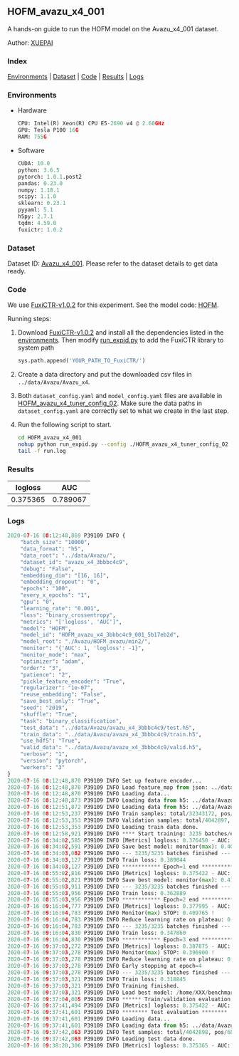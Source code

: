 ## HOFM_avazu_x4_001

A hands-on guide to run the HOFM model on the Avazu_x4_001 dataset.

Author: [XUEPAI](https://github.com/xue-pai)

### Index
[Environments](#Environments) | [Dataset](#Dataset) | [Code](#Code) | [Results](#Results) | [Logs](#Logs)

### Environments
+ Hardware

  ```python
  CPU: Intel(R) Xeon(R) CPU E5-2690 v4 @ 2.60GHz
  GPU: Tesla P100 16G
  RAM: 755G

  ```

+ Software

  ```python
  CUDA: 10.0
  python: 3.6.5
  pytorch: 1.0.1.post2
  pandas: 0.23.0
  numpy: 1.18.1
  scipy: 1.1.0
  sklearn: 0.23.1
  pyyaml: 5.1
  h5py: 2.7.1
  tqdm: 4.59.0
  fuxictr: 1.0.2
  ```

### Dataset
Dataset ID: [Avazu_x4_001](https://github.com/openbenchmark/BARS/blob/master/ctr_prediction/datasets/Avazu/README.md#Avazu_x4_001). Please refer to the dataset details to get data ready.

### Code

We use [FuxiCTR-v1.0.2](https://github.com/xue-pai/FuxiCTR/tree/v1.0.2) for this experiment. See the model code: [HOFM](https://github.com/xue-pai/FuxiCTR/blob/v1.0.2/fuxictr/pytorch/models/HOFM.py).

Running steps:

1. Download [FuxiCTR-v1.0.2](https://github.com/xue-pai/FuxiCTR/archive/refs/tags/v1.0.2.zip) and install all the dependencies listed in the [environments](#environments). Then modify [run_expid.py](./run_expid.py#L5) to add the FuxiCTR library to system path
    
    ```python
    sys.path.append('YOUR_PATH_TO_FuxiCTR/')
    ```

2. Create a data directory and put the downloaded csv files in `../data/Avazu/Avazu_x4`.

3. Both `dataset_config.yaml` and `model_config.yaml` files are available in [HOFM_avazu_x4_tuner_config_02](./HOFM_avazu_x4_tuner_config_02). Make sure the data paths in `dataset_config.yaml` are correctly set to what we create in the last step.

4. Run the following script to start.

    ```bash
    cd HOFM_avazu_x4_001
    nohup python run_expid.py --config ./HOFM_avazu_x4_tuner_config_02 --expid HOFM_avazu_x4_001_a9f41af5 --gpu 0 > run.log &
    tail -f run.log
    ```

### Results

| logloss | AUC  |
|:--------------------:|:--------------------:|
| 0.375365 | 0.789067  |


### Logs
```python
2020-07-16 08:12:48,869 P39109 INFO {
    "batch_size": "10000",
    "data_format": "h5",
    "data_root": "../data/Avazu/",
    "dataset_id": "avazu_x4_3bbbc4c9",
    "debug": "False",
    "embedding_dim": "[16, 16]",
    "embedding_dropout": "0",
    "epochs": "100",
    "every_x_epochs": "1",
    "gpu": "0",
    "learning_rate": "0.001",
    "loss": "binary_crossentropy",
    "metrics": "['logloss', 'AUC']",
    "model": "HOFM",
    "model_id": "HOFM_avazu_x4_3bbbc4c9_001_5b17eb2d",
    "model_root": "./Avazu/HOFM_avazu/min2/",
    "monitor": "{'AUC': 1, 'logloss': -1}",
    "monitor_mode": "max",
    "optimizer": "adam",
    "order": "3",
    "patience": "2",
    "pickle_feature_encoder": "True",
    "regularizer": "1e-07",
    "reuse_embedding": "False",
    "save_best_only": "True",
    "seed": "2019",
    "shuffle": "True",
    "task": "binary_classification",
    "test_data": "../data/Avazu/avazu_x4_3bbbc4c9/test.h5",
    "train_data": "../data/Avazu/avazu_x4_3bbbc4c9/train.h5",
    "use_hdf5": "True",
    "valid_data": "../data/Avazu/avazu_x4_3bbbc4c9/valid.h5",
    "verbose": "1",
    "version": "pytorch",
    "workers": "3"
}
2020-07-16 08:12:48,870 P39109 INFO Set up feature encoder...
2020-07-16 08:12:48,870 P39109 INFO Load feature_map from json: ../data/Avazu/avazu_x4_3bbbc4c9/feature_map.json
2020-07-16 08:12:48,870 P39109 INFO Loading data...
2020-07-16 08:12:48,873 P39109 INFO Loading data from h5: ../data/Avazu/avazu_x4_3bbbc4c9/train.h5
2020-07-16 08:12:51,872 P39109 INFO Loading data from h5: ../data/Avazu/avazu_x4_3bbbc4c9/valid.h5
2020-07-16 08:12:53,237 P39109 INFO Train samples: total/32343172, pos/5492052, neg/26851120, ratio/16.98%
2020-07-16 08:12:53,353 P39109 INFO Validation samples: total/4042897, pos/686507, neg/3356390, ratio/16.98%
2020-07-16 08:12:53,353 P39109 INFO Loading train data done.
2020-07-16 08:12:58,921 P39109 INFO **** Start training: 3235 batches/epoch ****
2020-07-16 08:34:02,585 P39109 INFO [Metrics] logloss: 0.376450 - AUC: 0.785862
2020-07-16 08:34:02,591 P39109 INFO Save best model: monitor(max): 0.409412
2020-07-16 08:34:03,082 P39109 INFO --- 3235/3235 batches finished ---
2020-07-16 08:34:03,127 P39109 INFO Train loss: 0.389044
2020-07-16 08:34:03,127 P39109 INFO ************ Epoch=1 end ************
2020-07-16 08:55:02,816 P39109 INFO [Metrics] logloss: 0.375422 - AUC: 0.788964
2020-07-16 08:55:02,821 P39109 INFO Save best model: monitor(max): 0.413542
2020-07-16 08:55:03,911 P39109 INFO --- 3235/3235 batches finished ---
2020-07-16 08:55:03,956 P39109 INFO Train loss: 0.362889
2020-07-16 08:55:03,956 P39109 INFO ************ Epoch=2 end ************
2020-07-16 09:16:04,777 P39109 INFO [Metrics] logloss: 0.377995 - AUC: 0.787760
2020-07-16 09:16:04,783 P39109 INFO Monitor(max) STOP: 0.409765 !
2020-07-16 09:16:04,783 P39109 INFO Reduce learning rate on plateau: 0.000100
2020-07-16 09:16:04,783 P39109 INFO --- 3235/3235 batches finished ---
2020-07-16 09:16:04,830 P39109 INFO Train loss: 0.347860
2020-07-16 09:16:04,830 P39109 INFO ************ Epoch=3 end ************
2020-07-16 09:37:03,272 P39109 INFO [Metrics] logloss: 0.387875 - AUC: 0.784775
2020-07-16 09:37:03,278 P39109 INFO Monitor(max) STOP: 0.396900 !
2020-07-16 09:37:03,278 P39109 INFO Reduce learning rate on plateau: 0.000010
2020-07-16 09:37:03,278 P39109 INFO Early stopping at epoch=4
2020-07-16 09:37:03,278 P39109 INFO --- 3235/3235 batches finished ---
2020-07-16 09:37:03,321 P39109 INFO Train loss: 0.318845
2020-07-16 09:37:03,321 P39109 INFO Training finished.
2020-07-16 09:37:03,321 P39109 INFO Load best model: /home/XXX/benchmarks/Avazu/HOFM_avazu/min2/avazu_x4_3bbbc4c9/HOFM_avazu_x4_3bbbc4c9_001_5b17eb2d_model.ckpt
2020-07-16 09:37:04,005 P39109 INFO ****** Train/validation evaluation ******
2020-07-16 09:37:41,494 P39109 INFO [Metrics] logloss: 0.375422 - AUC: 0.788964
2020-07-16 09:37:41,601 P39109 INFO ******** Test evaluation ********
2020-07-16 09:37:41,601 P39109 INFO Loading data...
2020-07-16 09:37:41,601 P39109 INFO Loading data from h5: ../data/Avazu/avazu_x4_3bbbc4c9/test.h5
2020-07-16 09:37:42,063 P39109 INFO Test samples: total/4042898, pos/686507, neg/3356391, ratio/16.98%
2020-07-16 09:37:42,063 P39109 INFO Loading test data done.
2020-07-16 09:38:20,306 P39109 INFO [Metrics] logloss: 0.375365 - AUC: 0.789067

```
